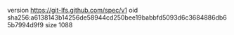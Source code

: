 version https://git-lfs.github.com/spec/v1
oid sha256:a6138143b14256de58944cd250bee19babbfd5093d6c3684886db65b7994d9f9
size 1088
